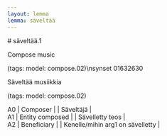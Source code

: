 ```yaml
---
layout: lemma
lemma: säveltää
---
```


<div class="sense">
# <span class="sensename">säveltää.1</span>

<span class="description">Compose music</span>

(tags: model: compose.02)\nsynset 01632630

<span class="description">Säveltää musiikkia</span>

(tags: model: compose.02)

A0 | Composer |   | Säveltäjä |  
A1 | Entity composed |   | Sävelletty teos |  
A2 | Beneficiary |   | Kenelle/mihin arg1 on sävelletty |  

</div>

